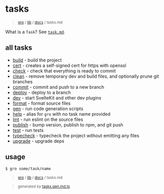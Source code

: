 # tasks

> <sub>[gro](/../..) / [lib](..) / [docs](./) / tasks.md</sub>

What is a `Task`? See [`task.md`](./task.md).

## all tasks

- [build](../build.task.ts) - build the project
- [cert](../cert.task.ts) - creates a self-signed cert for https with openssl
- [check](../check.task.ts) - check that everything is ready to commit
- [clean](../clean.task.ts) - remove temporary dev and build files, and optionally prune git branches
- [commit](../commit.task.ts) - commit and push to a new branch
- [deploy](../deploy.task.ts) - deploy to a branch
- [dev](../dev.task.ts) - start SvelteKit and other dev plugins
- [format](../format.task.ts) - format source files
- [gen](../gen.task.ts) - run code generation scripts
- [help](../help.task.ts) - alias for `gro` with no task name provided
- [lint](../lint.task.ts) - run eslint on the source files
- [publish](../publish.task.ts) - bump version, publish to npm, and git push
- [test](../test.task.ts) - run tests
- [typecheck](../typecheck.task.ts) - typecheck the project without emitting any files
- [upgrade](../upgrade.task.ts) - upgrade deps

## usage

```bash
$ gro some/task/name
```

> <sub>[gro](/../..) / [lib](..) / [docs](./) / tasks.md</sub>

> <sub>generated by [tasks.gen.md.ts](tasks.gen.md.ts)</sub>
